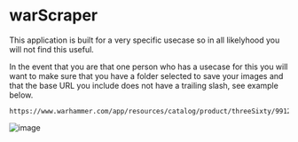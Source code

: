 # warScraper

This application is built for a very specific usecase so in all likelyhood you will not find this useful.

In the event that you are that one person who has a usecase for this you will want to make sure that you have a folder selected to save your images and that the base URL you include does not have a trailing slash, see example below.

```
https://www.warhammer.com/app/resources/catalog/product/threeSixty/99123005006_THHSALemanRussAssaultTankOTT1360
```

![image](https://github.com/cerealfordinner/warScraper/assets/19718611/90b12937-ffc4-4d3c-970c-af0cb2bf457f)
